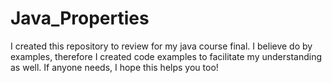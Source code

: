 # Java_Properties
I created this repository to review for my java course final. I believe do by examples, therefore I created code examples to facilitate my understanding as well. If anyone needs, I hope this helps you too!
